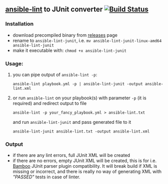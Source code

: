 [ansible-lint](https://github.com/willthames/ansible-lint) to JUnit converter [![Build Status](https://travis-ci.org/wasilak/ansible-lint-junit-go.svg?branch=master)](https://travis-ci.org/wasilak/ansible-lint-junit-go)
---

### Installation
- download precompiled binary from [releases](https://github.com/wasilak/ansible-lint-junit-go/releases) page
- rename to `ansible-lint-junit`, i.e. `mv ansible-lint-junit-linux-amd64 ansible-lint-junit`
- make it executable with: `chmod +x ansible-lint-junit`

### Usage:
1. you can pipe output of `ansible-lint -p`:
    ```shell
    ansible-lint playbook.yml -p | ansible-lint-junit -output ansible-lint.xml
    ```
3. or run `ansible-lint` on your playbook(s) with parameter `-p` (it is required) and redirect output to file
    ```shell
    ansible-lint -p your_fancy_playbook.yml > ansible-lint.txt
    ```
    and run `ansible-lint-junit` and pass generated file to it
    ```shell
    ansible-lint-junit ansible-lint.txt -output ansible-lint.xml
    ```

### Output
* if there are any lint errors, full JUnit XML will be created
* if there are no errors, empty JUnit XML will be created, this is for i.e. [Bamboo](https://www.atlassian.com/software/bamboo) JUnit parser plugin compatibility.
It will break build if XML is missing or incorrect, and there is really no way of generating XML with *"PASSED"* tests in case of linter.
